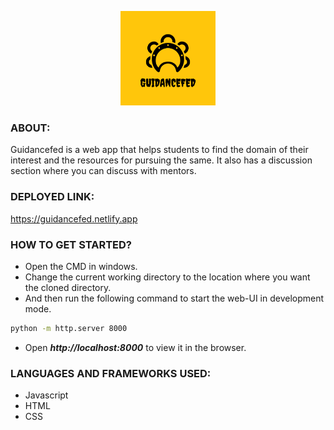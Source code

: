 <p align="center">
    <a href="" target="_blank">
        <img width="30%" height="50%" src="images\guidanceFED.png"  >
    </a>
   </p>


### ABOUT:
Guidancefed is a web app that helps students to find the domain of their interest and the resources for pursuing the same. It also has a discussion section where you can discuss with mentors.

### DEPLOYED LINK:
  https://guidancefed.netlify.app


### HOW TO GET STARTED?

- Open the CMD in windows.
- Change the current working directory to the location where you want the cloned directory.
- And then run the following command to start the web-UI in development mode.
```sh
python -m http.server 8000
```
- Open ***http://localhost:8000*** to view it in the browser.

### LANGUAGES AND FRAMEWORKS USED:

- Javascript
- HTML
- CSS
</br>
</br>